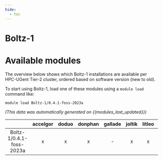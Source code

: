 ```yaml
---
hide:
  - toc
---
```


Boltz-1
=======

# Available modules


The overview below shows which Boltz-1 installations are available per HPC-UGent Tier-2 cluster, ordered based on software version (new to old).

To start using Boltz-1, load one of these modules using a `module load` command like:

```shell
module load Boltz-1/0.4.1-foss-2023a
```

*(This data was automatically generated on {{modules_last_updated}})*  

| |accelgor|doduo|donphan|gallade|joltik|litleo|shinx|
| :---: | :---: | :---: | :---: | :---: | :---: | :---: | :---: |
|Boltz-1/0.4.1-foss-2023a|x|x|x|-|x|x|x|
